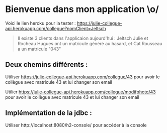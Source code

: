 # Bienvenue dans mon application \o/

Voici le lien heroku pour la tester : 
https://julie-collegue-api.herokuapp.com/collegue?nomClient=Jeltsch

>Il existe 3 clients dans l'applicaion aujourd'hui : Jeltsch Julie et Rocheau Hugues ont un matricule généré au hasard, et Cat Rousseau a un matricule "043"

## Deux chemins différents :
Utiliser  https://julie-collegue-api.herokuapp.com/collegue/43 pour avoir le collègue avec matricule 43 et lui changer son email

Utilier  https://julie-collegue-api.herokuapp.com/collegue/modifphoto/43 pour avoir le collègue avec matricule 43 et lui changer son email

## Implémentation de la jdbc :
Utiliser http://localhost:8080/h2-console/ pour accéder à la console
